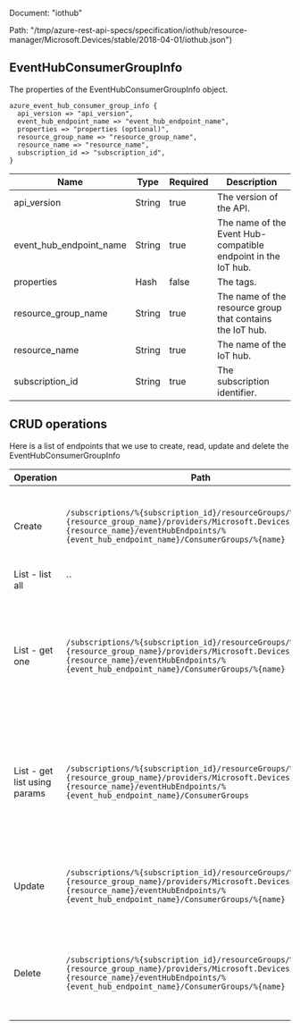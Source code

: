 Document: "iothub"


Path: "/tmp/azure-rest-api-specs/specification/iothub/resource-manager/Microsoft.Devices/stable/2018-04-01/iothub.json")

## EventHubConsumerGroupInfo

The properties of the EventHubConsumerGroupInfo object.

```puppet
azure_event_hub_consumer_group_info {
  api_version => "api_version",
  event_hub_endpoint_name => "event_hub_endpoint_name",
  properties => "properties (optional)",
  resource_group_name => "resource_group_name",
  resource_name => "resource_name",
  subscription_id => "subscription_id",
}
```

| Name        | Type           | Required       | Description       |
| ------------- | ------------- | ------------- | ------------- |
|api_version | String | true | The version of the API. |
|event_hub_endpoint_name | String | true | The name of the Event Hub-compatible endpoint in the IoT hub. |
|properties | Hash | false | The tags. |
|resource_group_name | String | true | The name of the resource group that contains the IoT hub. |
|resource_name | String | true | The name of the IoT hub. |
|subscription_id | String | true | The subscription identifier. |



## CRUD operations

Here is a list of endpoints that we use to create, read, update and delete the EventHubConsumerGroupInfo

| Operation | Path | Verb | Description | OperationID |
| ------------- | ------------- | ------------- | ------------- | ------------- |
|Create|`/subscriptions/%{subscription_id}/resourceGroups/%{resource_group_name}/providers/Microsoft.Devices/IotHubs/%{resource_name}/eventHubEndpoints/%{event_hub_endpoint_name}/ConsumerGroups/%{name}`|Put|Add a consumer group to an Event Hub-compatible endpoint in an IoT hub.|IotHubResource_CreateEventHubConsumerGroup|
|List - list all|``||||
|List - get one|`/subscriptions/%{subscription_id}/resourceGroups/%{resource_group_name}/providers/Microsoft.Devices/IotHubs/%{resource_name}/eventHubEndpoints/%{event_hub_endpoint_name}/ConsumerGroups/%{name}`|Get|Get a consumer group from the Event Hub-compatible device-to-cloud endpoint for an IoT hub.|IotHubResource_GetEventHubConsumerGroup|
|List - get list using params|`/subscriptions/%{subscription_id}/resourceGroups/%{resource_group_name}/providers/Microsoft.Devices/IotHubs/%{resource_name}/eventHubEndpoints/%{event_hub_endpoint_name}/ConsumerGroups`|Get|Get a list of the consumer groups in the Event Hub-compatible device-to-cloud endpoint in an IoT hub.|IotHubResource_ListEventHubConsumerGroups|
|Update|`/subscriptions/%{subscription_id}/resourceGroups/%{resource_group_name}/providers/Microsoft.Devices/IotHubs/%{resource_name}/eventHubEndpoints/%{event_hub_endpoint_name}/ConsumerGroups/%{name}`|Put|Add a consumer group to an Event Hub-compatible endpoint in an IoT hub.|IotHubResource_CreateEventHubConsumerGroup|
|Delete|`/subscriptions/%{subscription_id}/resourceGroups/%{resource_group_name}/providers/Microsoft.Devices/IotHubs/%{resource_name}/eventHubEndpoints/%{event_hub_endpoint_name}/ConsumerGroups/%{name}`|Delete|Delete a consumer group from an Event Hub-compatible endpoint in an IoT hub.|IotHubResource_DeleteEventHubConsumerGroup|
